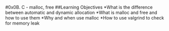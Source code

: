 #0x0B. C - malloc, free
##Learning Objectives
*What is the difference between automatic and dynamic allocation
*What is malloc and free and how to use them
*Why and when use malloc
*How to use valgrind to check for memory leak
